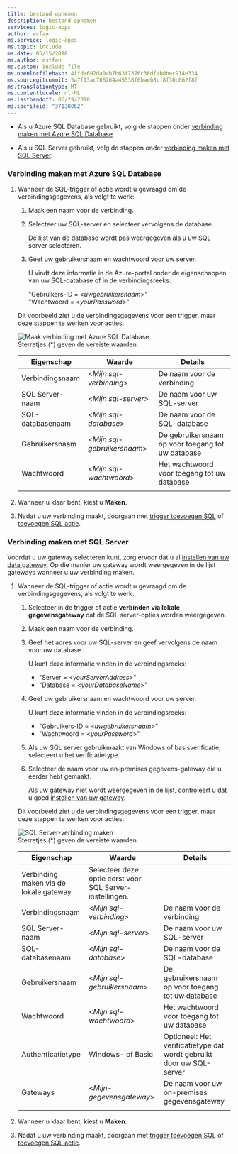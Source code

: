 ```yaml
---
title: bestand opnemen
description: bestand opnemen
services: logic-apps
author: ecfan
ms.service: logic-apps
ms.topic: include
ms.date: 05/15/2018
ms.author: estfan
ms.custom: include file
ms.openlocfilehash: 4ffda692da0ab7b63f7376c36dfab0bec914e334
ms.sourcegitcommit: 5a7f13ac706264a45538f6baeb8cf8f30c662f8f
ms.translationtype: MT
ms.contentlocale: nl-NL
ms.lasthandoff: 06/29/2018
ms.locfileid: "37138062"
---
```

* Als u Azure SQL Database gebruikt, volg de stappen onder [verbinding maken met Azure SQL Database](#connect-azure-sql-db). 

* Als u SQL Server gebruikt, volg de stappen onder [verbinding maken met SQL Server](#connect-sql-server).

<a name="connect-azure-sql-db"></a>

### <a name="connect-to-azure-sql-database"></a>Verbinding maken met Azure SQL Database

1. Wanneer de SQL-trigger of actie wordt u gevraagd om de verbindingsgegevens, als volgt te werk:

   1. Maak een naam voor de verbinding.

   2. Selecteer uw SQL-server en selecteer vervolgens de database. 

      De lijst van de database wordt pas weergegeven als u uw SQL server selecteren.
 
   3. Geef uw gebruikersnaam en wachtwoord voor uw server.

      U vindt deze informatie in de Azure-portal onder de eigenschappen van uw SQL-database of in de verbindingsreeks: 
      
      "Gebruikers-ID = <*uwgebruikersnaam*>"
      <br>
      "Wachtwoord = <*yourPassword*>"

   Dit voorbeeld ziet u de verbindingsgegevens voor een trigger, maar deze stappen te werken voor acties.

   ![Maak verbinding met Azure SQL Database](./media/connectors-create-api-sqlazure/azure-sql-database-create-connection.png)
   <br>
   Sterretjes (*) geven de vereiste waarden.

   | Eigenschap | Waarde | Details | 
   |----------|-------|---------| 
   | Verbindingsnaam | <*Mijn sql-verbinding*> | De naam voor de verbinding | 
   | SQL Server-naam | <*Mijn sql-server*> | De naam voor uw SQL-server |
   | SQL-databasenaam | <*Mijn sql-database*>  | De naam voor de SQL-database | 
   | Gebruikersnaam | <*Mijn sql-gebruikersnaam*> | De gebruikersnaam op voor toegang tot uw database |
   | Wachtwoord | <*Mijn sql-wachtwoord*> | Het wachtwoord voor toegang tot uw database | 
   |||| 

2. Wanneer u klaar bent, kiest u **Maken**.

3. Nadat u uw verbinding maakt, doorgaan met [trigger toevoegen SQL](#add-sql-trigger) of [toevoegen SQL actie](#add-sql-action).

<a name="connect-sql-server"></a>

### <a name="connect-to-sql-server"></a>Verbinding maken met SQL Server

Voordat u uw gateway selecteren kunt, zorg ervoor dat u al [instellen van uw data gateway](https://docs.microsoft.com/azure/logic-apps/logic-apps-gateway-connection). Op die manier uw gateway wordt weergegeven in de lijst gateways wanneer u uw verbinding maken.

1. Wanneer de SQL-trigger of actie wordt u gevraagd om de verbindingsgegevens, als volgt te werk:

   1. Selecteer in de trigger of actie **verbinden via lokale gegevensgateway** dat de SQL server-opties worden weergegeven.

   2. Maak een naam voor de verbinding.

   3. Geef het adres voor uw SQL-server en geef vervolgens de naam voor uw database.
   
      U kunt deze informatie vinden in de verbindingsreeks: 
      
      * "Server = <*yourServerAddress*>"
      * "Database = <*yourDatabaseName*>"

   4. Geef uw gebruikersnaam en wachtwoord voor uw server.

      U kunt deze informatie vinden in de verbindingsreeks: 
      
      * "Gebruikers-ID = <*uwgebruikersnaam*>"
      * "Wachtwoord = <*yourPassword*>"

   5. Als uw SQL server gebruikmaakt van Windows of basisverificatie, selecteert u het verificatietype.

   6. Selecteer de naam voor uw on-premises gegevens-gateway die u eerder hebt gemaakt.
   
      Als uw gateway niet wordt weergegeven in de lijst, controleert u dat u goed [instellen van uw gateway](https://docs.microsoft.com/azure/logic-apps/logic-apps-gateway-connection).

   Dit voorbeeld ziet u de verbindingsgegevens voor een trigger, maar deze stappen te werken voor acties.

   ![SQL Server-verbinding maken](./media/connectors-create-api-sqlazure/sql-server-create-connection.png)
   <br>
   Sterretjes (*) geven de vereiste waarden.

   | Eigenschap | Waarde | Details | 
   |----------|-------|---------| 
   | Verbinding maken via de lokale gateway | Selecteer deze optie eerst voor SQL Server-instellingen. | | 
   | Verbindingsnaam | <*Mijn sql-verbinding*> | De naam voor de verbinding | 
   | SQL Server-naam | <*Mijn sql-server*> | De naam voor uw SQL-server |
   | SQL-databasenaam | <*Mijn sql-database*>  | De naam voor de SQL-database |
   | Gebruikersnaam | <*Mijn sql-gebruikersnaam*> | De gebruikersnaam op voor toegang tot uw database |
   | Wachtwoord | <*Mijn sql-wachtwoord*> | Het wachtwoord voor toegang tot uw database | 
   | Authenticatietype | Windows- of Basic | Optioneel: Het verificatietype dat wordt gebruikt door uw SQL-server | 
   | Gateways | <*Mijn-gegevensgateway*> | De naam voor uw on-premises gegevensgateway | 
   |||| 

2. Wanneer u klaar bent, kiest u **Maken**. 

3. Nadat u uw verbinding maakt, doorgaan met [trigger toevoegen SQL](#add-sql-trigger) of [toevoegen SQL actie](#add-sql-action).

